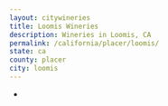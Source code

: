 ```yaml
---
layout: citywineries
title: Loomis Wineries
description: Wineries in Loomis, CA
permalink: /california/placer/loomis/
state: ca
county: placer
city: loomis
---
```

-
